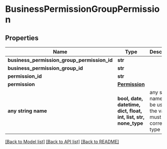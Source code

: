 # BusinessPermissionGroupPermission


## Properties
Name | Type | Description | Notes
------------ | ------------- | ------------- | -------------
**business_permission_group_permission_id** | **str** |  | [optional] 
**business_permission_group_id** | **str** |  | [optional] 
**permission_id** | **str** |  | [optional] 
**permission** | [**Permission**](Permission.md) |  | [optional] 
**any string name** | **bool, date, datetime, dict, float, int, list, str, none_type** | any string name can be used but the value must be the correct type | [optional]

[[Back to Model list]](../README.md#documentation-for-models) [[Back to API list]](../README.md#documentation-for-api-endpoints) [[Back to README]](../README.md)


